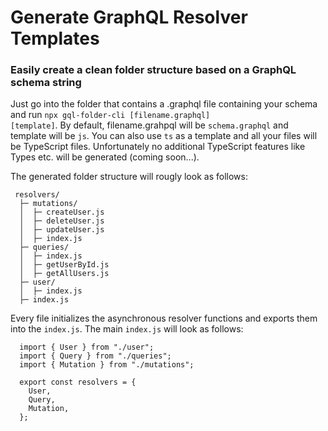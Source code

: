 # Generate GraphQL Resolver Templates
### Easily create a clean folder structure based on a GraphQL schema string

Just go into the folder that contains a .graphql file containing your schema and run <code>npx gql-folder-cli [filename.graphql] [template]</code>.
By default, filename.grahpql will be <code>schema.graphql</code> and template will be <code>js</code>. You can also use <code>ts</code> as a template and all your files will be TypeScript files. Unfortunately no additional TypeScript features like Types etc. will be generated (coming soon...).

The generated folder structure will rougly look as follows:
    
     resolvers/
      ├─ mutations/
      │  ├─ createUser.js
      │  ├─ deleteUser.js
      │  ├─ updateUser.js
      │  ├─ index.js
      ├─ queries/
      │  ├─ index.js
      │  ├─ getUserById.js
      │  ├─ getAllUsers.js
      ├─ user/
      │  ├─ index.js
      ├─ index.js


Every file initializes the asynchronous resolver functions and exports them into the <code>index.js</code>.
The main <code>index.js</code> will look as follows:

      import { User } from "./user";
      import { Query } from "./queries";
      import { Mutation } from "./mutations";

      export const resolvers = {
        User,
        Query,
        Mutation,
      };

